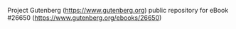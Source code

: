 Project Gutenberg (https://www.gutenberg.org) public repository for eBook #26650 (https://www.gutenberg.org/ebooks/26650)
